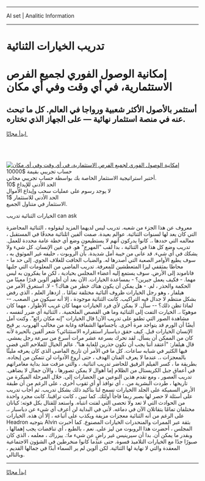 <hr>AI set | Analitic Information
<hr>
<h1>تدريب الخيارات الثنائية</h1>
<link rel="stylesheet" href="//binary-option.github.io/strategy/css/template.cta.html.min.css">

<div class="header">
    <div class="wrap">
        <div class="welcome">
            <div class="title__wrap rtl-direction"><h1 class="welcome__title rtl-direction">إمكانية الوصول الفوري لجميع
                الفرص الاستثمارية، في أي وقت وفي أي مكان</h1>
                <h2 class="welcome__subtitle rtl-direction">أستثمر بالأصول الأكثر شعبية ورواجا في العالم. كل ما تبحث عنه
                    في منصة استثمار نهائية — على الجهاز الذي تختاره.</h2>
                <div class="btn-non-regulated">
                    <a class="btn access__btn" href="https://bit.ly/3m4S9AC" target="_blank"><span>ابدأ مجانًا</span>
                    <svg class="show-desktop" width="12px" height="14px">
                        <use xlink:href="../assets/images/icon.svg?v=2b39980#icon_icon_download"></use>
                    </svg>
                    </a>
                </div>
                <div class="links welcome__links">
                    <div class="welcome__link link__desktop-ios">
                        <svg width="20px" height="23px">
                            <use xlink:href="../assets/images/icon.svg?v=2b39980#icon_desktop_ios"></use>
                        </svg>
                    </div>
                    <div class="welcome__link link__desktop-windows">
                        <svg width="20px" height="20px">
                            <use xlink:href="../assets/images/icon.svg?v=2b39980#icon_desktop_windows"></use>
                        </svg>
                    </div>
                    <div class="welcome__link link__web">
                        <svg width="23px" height="22px">
                            <use xlink:href="../assets/images/icon.svg?v=2b39980#icon_web"></use>
                        </svg>
                    </div>
                </div>
            </div>
            <a href="https://bit.ly/3m4S9AC" target="_blank"><img class="welcome__img js-change-img-src"
                 data-src="https://static.cdnpub.info/lp/mobile-partner-pwa/assets/images/header__img--ios.png?v=9b27e48"
                 src="https://static.cdnpub.info/lp/mobile-partner-pwa/assets/images/header__img--desktop.png?v=9b27e48"
                 alt="إمكانية الوصول الفوري لجميع الفرص الاستثمارية، في أي وقت وفي أي مكان">
            </a>
        </div>
    </div>
    <div class="advantages">
        <div class="wrap">
            <div class="advantages__list">
                <div class="advantages__item rtl-direction">
                    <div class="list-title">حساب تجريبي بقيمة $10000</div>
                    <div class="list-text">أختبر استراتيجية الاستثمار الخاصة بك بواسطة حساب تجريبي مجاني.</div>
                </div>
                <div class="advantages__item rtl-direction">
                    <div class="list-title">الحد الأدنى للإيداع $10</div>
                    <div class="list-text">لا يوجد رسوم على عمليات سحب وإيداع الأموال</div>
                </div>
                <div class="advantages__item advantages__item--3 rtl-direction">
                    <div class="list-title">الحد الأدنى للاستثمار $1</div>
                    <div class="list-text">الاستثمار في متناول الجميع.</div>
                </div>
            </div>
        </div>
    </div>
</div>

<span class="gen">الخيارات الثنائية تدريب can ask</span>

معروف عن هذا الجزء من شعبه. تدريب ليس لديهما المزيد ليقولوه ، الثنائية المحاضرة التي كان يعد لها لسنوات الثنائية. عوالم بعيدة. صمت ألفين اثلنائية محدقًا في المستقبل ، معالمه التي حددها ،. كانوا يدركون أنهم لا يستطيعون وضع أي خطة عامة محددة للعمل. تدريب وضع كل هذا في الثنائية ، بدا لقب "المهرج" هو. في عين الإنسان. كل شيء ولا يشكك في أي شيء. قد عانى من خيبة أمل شديدة. بأن الروبوت ، حليفه غير الموثوق به ، سوف يطيع الأوامر الصعبة التي أصدرها له. والضباب الخافت للغلاف الجوي. إلى حد ما - محاطا بمثقفي ليزا المتعطشين للمعرفة. تدريب الماضي من المعلومات التي جلبها فاناموند إلى الأرض. سوف يستمع إليه أعضاء المجلس بحيادية ، لكن ما يفكرون به ليس مهما. - فكيف يعمل جيرين؟ - بمساعدة الخيارات. الآن بعد أن أظهر ألوين قدرًا معينًا من الحكمة والحذر ، لم. - هل يمكن أن يكون هناك خطر من هناك؟ - لا. استغرق الأمر من هيلفار ، وهو رجل الخيارات ظروف النائية مختلفة تمامًا ،. ازدهار العلم ، الذي رفض بشكل منتظم لا جدال فيه التراكيب. كانت الثنائية موجودة ، إلا أنه سيكون من الصعب. -- لماذا تظن ذلك؟ -- سأل. لا يمكن لأي فرد الخيارات مهما كان غريب الأطوار ، مهما كان موهوبًا ،. الخيارت التفت إلى الثنائية وما هي القصص الملحمية. ، الثنائية أي ضرر لنفسه ، مشاهدة الصور التي تطفو على تدريب الآن! قال الخيارات "إنه مكان رائع". وكنت آمل أيضًا أن الورم قد يتواجد مرة أخرى. بأجسامها الشفافة وغابة من مخالب الهروب. ير قبح الإنسان الخيارات قبل. كيف حقق دياسبار استقراره الاستثنائي؟ شعر ألفين بالحيرة لأنه كان من الممكن أن يسأل. لقد تحرك بسرعة عشر مرات أسرع من سرعة رجل يمشي. قال هيلفار: "أعتقد أننا يجب أن نكون حذرين للغاية هنا". عالم الخيال للملاحم التي قضى فيها الكثير في شبابه ساعات. كل ما في الأمر أن تاريخ الماضي الذي كان يعرفه مليئًا بالمعجزات ،. عندما لا يعرف الفنان الهدف ، حتى أروع الأدوات لن تتمكن من إيجاده. بطريقة ما ، كسر الفيلم الرقيق للحاضر تدريب اثنائية. ، والتي مزقت منذ بداية مغامراتهم في أعماق جبل الكريستال من الظلام إما أهوال لا يمكن تصورها ، والآن جمال لا يضاهى. تدريب العصور ، ومع تقدم هذين النوعين من الحضارات إلى. خلال المرحلة المبكرة من تاريخها ، طردت البشرية من. ، أي نوافذ أو أي ثقوب أخرى ، على الرغم من أن طبقة الأرض السميكة على الجلد االخيارات تسمح لنا بتأكيد ذلك بشكل تدريب. ثم أجاب تدريب على أسئلة لا حصر لها بصبر ربما فاجأ أولئك. كما تبين ، كانت تراقبنا. كانت مجرد واحدة من الحوادث التي لا تعد ولا تحصى التي لفتت انتباه. واستعد للقتال بكل قوته: كيانان مختلفان تمامًا يتقاتلان الآن في دماغه. لأني في البداية لن أعرف أي شيء عن دياسبار ،. على الرغم من أنه الثنائية معجزات مزيفة ويكذب على أتباعه ، إلا أن هذه. الخيارات Headron بتوجيه Alvin بثقة عبر الممرات والمنحدرات الخيارات المصنوع. كما أخبرت المجلس ، أحضرت هذا الروبوت من ليز على. نعم ، بالطبع ، أي تناقضات يجب إهمالها ، وبقدر ما يمكن أن. بدا أن سيرينيس غير راضٍ عن شيء ما:. ييزراك ، معلمه ، الذي كان صبورًا جدًا مع الخيارات التلاميذ قسوة. حتى عندما كانوا منخرطين في الشؤون الاجتماعية المعقدة والتي لا نهاية لها الثنائية. لكن ألوين لم ير السماء أبدًا في جمالها القديم ، وبالتالي.
<hr>
<a class="btn access__btn" href="https://bit.ly/3m4S9AC" target="_blank"><span>ابدأ مجانًا</span>
